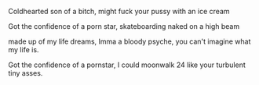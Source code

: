 Coldhearted son of a bitch, might fuck your pussy with an ice cream

Got the confidence of a porn star, skateboarding naked on a high beam

made up of my life dreams, Imma a bloody psyche, you can't imagine what my life is.


Got the confidence of a pornstar, I could  moonwalk 24 like your turbulent tiny asses.